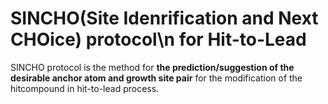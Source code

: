 # SINCHO(Site Idenrification and Next CHOice) protocol\n for Hit-to-Lead

SINCHO protocol is the method for **the prediction/suggestion of the desirable anchor atom and growth site pair** for the modification of the hitcompound in hit-to-lead process.

